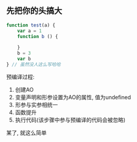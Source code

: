 ## 先把你的头搞大

```js
function test(a) {
    var a = 1
    function b () {
        
    }
    b = 3
    var b
} // 虽然没人这么写哈哈
```

预编译过程:

1. 创建AO
2. 变量声明和形参设置为AO的属性, 值为undefined
3. 形参与实参相统一
4. 函数提升
5. 执行代码(该步骤中参与预编译的代码会被忽略)

某了, 就这么简单

